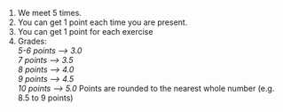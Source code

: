 1. We meet 5 times.
2. You can get 1 point each time you are present.
3. You can get 1 point for each exercise
4. Grades:
</br>*5-6 points --> 3.0*
</br>*7 points --> 3.5*
</br>*8 points --> 4.0*
</br>*9 points --> 4.5*
</br>*10 points --> 5.0*
Points are rounded to the nearest whole number (e.g. 8.5 to 9 points)
